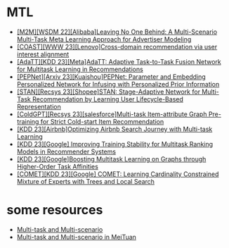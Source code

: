 # MTL
- [[M2M][WSDM 22][Alibaba]Leaving No One Behind: A Multi-Scenario Multi-Task Meta Learning Approach for Advertiser Modeling](https://arxiv.org/abs/2201.06814)
- [[COAST][WWW 23][Lenovo]Cross-domain recommendation via user interest alignment](https://arxiv.org/abs/2301.11467)
- [[AdaTT][KDD 23][Meta]AdaTT: Adaptive Task-to-Task Fusion Network for Multitask Learning in Recommendations](https://arxiv.org/pdf/2304.04959.pdf)
- [[PEPNet][Arxiv 23][Kuaishou]PEPNet: Parameter and Embedding Personalized Network for Infusing with Personalized Prior Information](https://arxiv.org/pdf/2302.01115.pdf)
- [[STAN][Recsys 23][Shopee]STAN: Stage-Adaptive Network for Multi-Task Recommendation by Learning User Lifecycle-Based Representation](https://arxiv.org/abs/2306.12232)
- [[ColdGPT][Recsys 23][salesforce]Multi-task Item-attribute Graph Pre-training for Strict Cold-start Item Recommendation](https://arxiv.org/pdf/2306.14462.pdf)
- [[KDD 23][Airbnb]Optimizing Airbnb Search Journey with Multi-task Learning](https://arxiv.org/abs/2305.18431)
- [[KDD 23][Google] Improving Training Stability for Multitask Ranking Models in Recommender Systems](https://arxiv.org/abs/2302.09178)
- [[KDD 23][Google]Boosting Multitask Learning on Graphs through Higher-Order Task Affinities](https://arxiv.org/abs/2306.14009)
- [[COMET][KDD 23][Google] COMET: Learning Cardinality Constrained Mixture of Experts with Trees and Local Search](https://arxiv.org/abs/2306.02824)

# some resources

- [Multi-task and Multi-scenario](https://mp.weixin.qq.com/s/4FRc-keU_4H8ZCYiKftqaA)
- [Multi-task and Multi-scenario in MeiTuan](https://mp.weixin.qq.com/s/vsIStYa9wi4-bqquonHBww)
